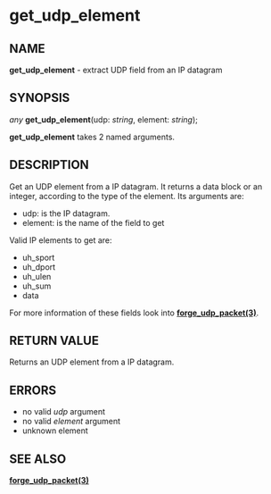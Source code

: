 # get_udp_element

## NAME

**get_udp_element** - extract UDP field from an IP datagram

## SYNOPSIS

*any* **get_udp_element**(udp: *string*, element: *string*);

**get_udp_element** takes 2 named arguments.

## DESCRIPTION

Get an UDP element from a IP datagram. It returns a data block or an integer, according to the type of the element. Its arguments are:

- udp: is the IP datagram.
- element: is the name of the field to get
  
Valid IP elements to get are:

- uh_sport
- uh_dport
- uh_ulen
- uh_sum
- data

For more information of these fields look into **[forge_udp_packet(3)](forge_udp_packet.md)**.

## RETURN VALUE

Returns an UDP element from a IP datagram.

## ERRORS

- no valid *udp* argument
- no valid *element* argument
- unknown element

## SEE ALSO

**[forge_udp_packet(3)](forge_udp_packet.md)**

